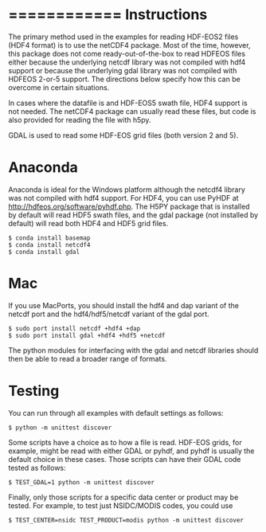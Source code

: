 ============
Instructions
============
The primary method used in the examples for reading HDF-EOS2 files (HDF4 format)
is to use the netCDF4 package.  Most of the time, however, this
package does not come ready-out-of-the-box to read HDFEOS files either because
the underlying netcdf library was not compiled with hdf4 support or because
the underlying gdal library was not compiled with HDFEOS 2-or-5 support.  The
directions below specify how this can be overcome in certain situations.

In cases where the datafile is and HDF-EOS5 swath file, HDF4 support is
not needed.  The netCDF4 package can usually read these files, but code
is also provided for reading the file with h5py.

GDAL is used to read some HDF-EOS grid files (both version 2 and 5).

Anaconda
========
Anaconda is ideal for the Windows platform although the netcdf4
library was not compiled with hdf4 support. For HDF4, you can use
PyHDF at http://hdfeos.org/software/pyhdf.php. The H5PY package
that is installed by default will read HDF5 swath files, and the
gdal package (not installed by default) will read both HDF4 and
HDF5 grid files.

    $ conda install basemap
    $ conda install netcdf4
    $ conda install gdal

Mac
===

If you use MacPorts, you should install the hdf4 and dap variant of the netcdf
port and the hdf4/hdf5/netcdf variant of the gdal port.

    $ sudo port install netcdf +hdf4 +dap
    $ sudo port install gdal +hdf4 +hdf5 +netcdf

The python modules for interfacing with the gdal and netcdf libraries should
then be able to read a broader range of formats.

Testing
=======
You can run through all examples with default settings as follows:

    $ python -m unittest discover

Some scripts have a choice as to how a file is read.  HDF-EOS grids, for
example, might be read with either GDAL or pyhdf, and pyhdf is usually the
default choice in these cases.  Those scripts can have their GDAL code tested
as follows:

    $ TEST_GDAL=1 python -m unittest discover

Finally, only those scripts for a specific data center or product may be
tested.  For example, to test just NSIDC/MODIS codes, you could use

    $ TEST_CENTER=nsidc TEST_PRODUCT=modis python -m unittest discover

